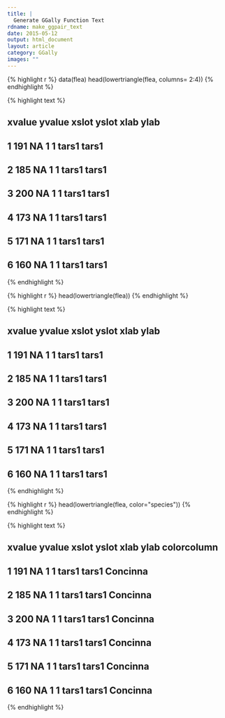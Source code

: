 ```yaml
---
title: |
  Generate GGally Function Text
rdname: make_ggpair_text
date: 2015-05-12
output: html_document
layout: article
category: GGally
images: ""
---
```





{% highlight r %}
data(flea)
head(lowertriangle(flea, columns= 2:4))
{% endhighlight %}



{% highlight text %}
##   xvalue yvalue xslot yslot  xlab  ylab
## 1    191     NA     1     1 tars1 tars1
## 2    185     NA     1     1 tars1 tars1
## 3    200     NA     1     1 tars1 tars1
## 4    173     NA     1     1 tars1 tars1
## 5    171     NA     1     1 tars1 tars1
## 6    160     NA     1     1 tars1 tars1
{% endhighlight %}



{% highlight r %}
head(lowertriangle(flea))
{% endhighlight %}



{% highlight text %}
##   xvalue yvalue xslot yslot  xlab  ylab
## 1    191     NA     1     1 tars1 tars1
## 2    185     NA     1     1 tars1 tars1
## 3    200     NA     1     1 tars1 tars1
## 4    173     NA     1     1 tars1 tars1
## 5    171     NA     1     1 tars1 tars1
## 6    160     NA     1     1 tars1 tars1
{% endhighlight %}



{% highlight r %}
head(lowertriangle(flea, color="species"))
{% endhighlight %}



{% highlight text %}
##   xvalue yvalue xslot yslot  xlab  ylab colorcolumn
## 1    191     NA     1     1 tars1 tars1    Concinna
## 2    185     NA     1     1 tars1 tars1    Concinna
## 3    200     NA     1     1 tars1 tars1    Concinna
## 4    173     NA     1     1 tars1 tars1    Concinna
## 5    171     NA     1     1 tars1 tars1    Concinna
## 6    160     NA     1     1 tars1 tars1    Concinna
{% endhighlight %}